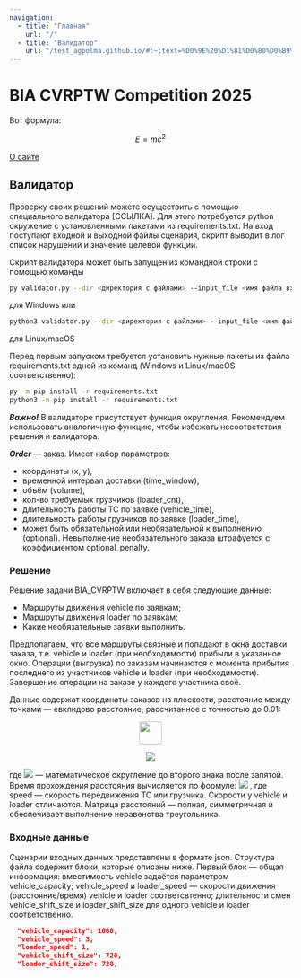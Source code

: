 ```yaml
---
navigation:
  - title: "Главная"
    url: "/"
  - title: "Валидатор"
    url: "/test_agpolma.github.io/#:~:text=%D0%9E%20%D1%81%D0%B0%D0%B9%D1%82%D0%B5-,%D0%92%D0%B0%D0%BB%D0%B8%D0%B4%D0%B0%D1%82%D0%BE%D1%80,-%D0%9F%D1%80%D0%BE%D0%B2%D0%B5%D1%80%D0%BA%D1%83%20%D1%81%D0%B2%D0%BE%D0%B8%D1%85%20%D1%80%D0%B5%D1%88%D0%B5%D0%BD%D0%B8%D0%B9"
---
```



# BIA CVRPTW Competition 2025

Вот формула: 

$$ E = mc^2 $$

[О сайте](/about)

## Валидатор

Проверку своих решений можете осуществить с помощью специального валидатора [ССЫЛКА]. 
Для этого потребуется python окружение с установленными пакетами из requirements.txt. 
На вход поступают входной и выходной файлы сценария, скрипт выводит в лог список нарушений и значение целевой функции.

Скрипт валидатора может быть запущен из командной строки с помощью команды
```bash 
py validator.py --dir <директория с файлами> --input_file <имя файла входного примера> --result_file <имя файла с результатом>
``` 
для Windows или 
```bash 
python3 validator.py --dir <директория с файлами> --input_file <имя файла входного примера> --result_file <имя файла с результатом>
``` 
для Linux/macOS

Перед первым запуском требуется установить нужные пакеты из файла requirements.txt одной из команд (Windows и Linux/macOS соответственно):
```bash 
py -m pip install -r requirements.txt
python3 -m pip install -r requirements.txt
```

***Важно!*** В валидаторе присутствует функция округления. Рекомендуем использовать аналогичную функцию, чтобы избежать несоответствия решения и валидатора. 


***Order*** — заказ. Имеет набор параметров:
- координаты (x, y), 
- временной интервал доставки (time_window), 
- объём (volume), 
- кол-во требуемых грузчиков (loader_cnt), 
- длительность работы ТС по заявке (vehicle_time), 
- длительность работы грузчиков по заявке (loader_time),
- может быть обязательной или необязательной к выполнению (optional).
Невыполнение необязательного заказа штрафуется с коэффициентом optional_penalty.

### Решение

Решение задачи BIA_CVRPTW включает в себя следующие данные:

- Маршруты движения vehicle по заявкам;
- Маршруты движения loader по заявкам;
- Какие необязательные заявки выполнить.  

Предполагаем, что все маршруты связные и попадают в окна доставки заказа, т.е. vehicle и loader (при необходимости) прибыли в указанное окно. Операции (выгрузка) по заказам начинаются с момента прибытия последнего из участников vehicle и loader (при необходимости). Завершение операции на заказе у каждого участника своё. 

Данные содержат координаты заказов на плоскости, расстояние между точками — евклидово расстояние, рассчитанное с точностью до 0.01:

<p align="center">
<img src="https://github.com/user-attachments/assets/2fd116f2-8399-4bb5-8bd9-ae8515b46be7"  height="40">
</p>

<p align="center">
<img src="https://github.com/user-attachments/assets/2fd116f2-8399-4bb5-8bd9-ae8515b46be7"  style="max-width: 45%; height: auto;">
</p>

где <img src="https://github.com/user-attachments/assets/21f253d5-959b-4cd7-9700-b61eb64e9f58"  style="max-width: 40%; height: auto;"> — математическое округление до второго знака после запятой. Время прохождения расстояния вычисляется по формуле: <img src="https://github.com/user-attachments/assets/33be307b-214c-4d34-81e5-e867a83ebe2f"  style="max-width: 40%; height: auto;"> , где speed — скорость передвижения ТС или грузчика. Скорости у vehicle и loader отличаются. Матрица расстояний — полная, симметричная и обеспечивает выполнение неравенства треугольника. 

### Входные данные 
Сценарии входных данных представлены в формате json. Структура файла содержит блоки, которые описаны ниже. Первый блок — общая информация: 
вместимость vehicle задаётся параметром vehicle_capacity; 
vehicle_speed и loader_speed — скорости движения (расстояние/время) vehicle и loader соответсвтенно; 
длительности смен vehicle_shift_size и loader_shift_size для одного vehicle и loader соответственно. 

```json
  "vehicle_capacity": 1000,
  "vehicle_speed": 3,
  "loader_speed": 1,
  "vehicle_shift_size": 720,
  "loader_shift_size": 720,
```
